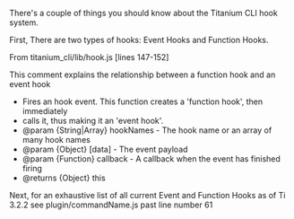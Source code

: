 There's a couple of things you should know about the Titanium CLI hook system.

First, There are two types of hooks:
Event Hooks and Function Hooks.

From titanium_cli/lib/hook.js [lines 147-152]

This comment explains the relationship between a function hook and an event hook

* Fires an hook event. This function creates a 'function hook', then immediately
* calls it, thus making it an 'event hook'.
* @param {String|Array<String>} hookNames - The hook name or an array of many hook names
* @param {Object} [data] - The event payload
* @param {Function} callback - A callback when the event has finished firing
* @returns {Object} this


Next, for an exhaustive list of all current Event and Function Hooks as of Ti 3.2.2 see plugin/commandName.js past line number 61


